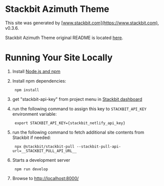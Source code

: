 # Stackbit Azimuth Theme

This site was generated by [www.stackbit.com](https://www.stackbit.com), v0.3.6.

Stackbit Azimuth Theme original README is located [here](./README.theme.md).

# Running Your Site Locally

1. Install [Node.js and npm](https://nodejs.org/en/)

1. Install npm dependencies:

        npm install

1. get "stackbit-api-key" from project menu in [Stackbit dashboard](https://app.stackbit.com/dashboard)

1. run the following command to assign this key to `STACKBIT_API_KEY` environment variable:

        export STACKBIT_API_KEY={stackbit_netlify_api_key}

1. run the following command to fetch additional site contents from Stackbit if needed:

        npx @stackbit/stackbit-pull --stackbit-pull-api-url=__STACKBIT_PULL_API_URL__

1. Starts a development server

        npm run develop

1. Browse to [http://localhost:8000/](http://localhost:8000/)
